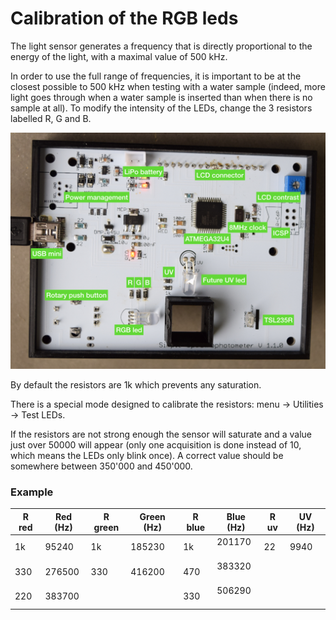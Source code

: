 # Calibration of the RGB leds

The light sensor generates a frequency that is directly proportional to the energy of the light, with a maximal value of 500 kHz.

In order to use the full range of frequencies, it is important to be at the closest possible to 500 kHz when testing with a water sample (indeed, more light goes through when a water sample is inserted than when there is no sample at all). To modify the intensity of the LEDs, change the 3 resistors labelled R, G and B.

![pcb-description.001.jpeg](pcb-description.001.jpeg)

By default the resistors are 1k which prevents any saturation.

There is a special mode designed to calibrate the resistors: menu -> Utilities -> Test LEDs.

If the resistors are not strong enough the sensor will saturate and a value just over 50000 will appear (only one acquisition is done instead of 10, which means the LEDs only blink once). A correct value should be somewhere between 350'000 and 450'000.

### Example

| R red | Red (Hz) | R green | Green (Hz) | R blue | Blue (Hz) | R uv | UV (Hz) |
| ----- | -------- | ------- | ---------- | ------ | --------- | ---- | ------- |
| 1k    | 95240    | 1k      | 185230     | 1k     | 201170    | 22   | 9940    |
| 330   | 276500   | 330     | 416200     | 470    | 383320    |      |         |
| 220   | 383700   |         |            | 330    | 506290    |      |         |
